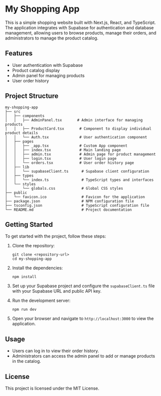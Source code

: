 # My Shopping App

This is a simple shopping website built with Next.js, React, and TypeScript. The application integrates with Supabase for authentication and database management, allowing users to browse products, manage their orders, and administrators to manage the product catalog.

## Features

- User authentication with Supabase
- Product catalog display
- Admin panel for managing products
- User order history

## Project Structure

```
my-shopping-app
├── src
│   ├── components
│   │   ├── AdminPanel.tsx       # Admin interface for managing products
│   │   ├── ProductCard.tsx       # Component to display individual product details
│   │   └── Auth.tsx              # User authentication component
│   ├── pages
│   │   ├── _app.tsx              # Custom App component
│   │   ├── index.tsx             # Main landing page
│   │   ├── admin.tsx             # Admin page for product management
│   │   ├── login.tsx             # User login page
│   │   └── orders.tsx            # User order history page
│   ├── lib
│   │   └── supabaseClient.ts      # Supabase client configuration
│   ├── types
│   │   └── index.ts               # TypeScript types and interfaces
│   └── styles
│       └── globals.css            # Global CSS styles
├── public
│   └── favicon.ico                # Favicon for the application
├── package.json                   # NPM configuration file
├── tsconfig.json                  # TypeScript configuration file
└── README.md                      # Project documentation
```

## Getting Started

To get started with the project, follow these steps:

1. Clone the repository:
   ```
   git clone <repository-url>
   cd my-shopping-app
   ```

2. Install the dependencies:
   ```
   npm install
   ```

3. Set up your Supabase project and configure the `supabaseClient.ts` file with your Supabase URL and public API key.

4. Run the development server:
   ```
   npm run dev
   ```

5. Open your browser and navigate to `http://localhost:3000` to view the application.

## Usage

- Users can log in to view their order history.
- Administrators can access the admin panel to add or manage products in the catalog.

## License

This project is licensed under the MIT License.